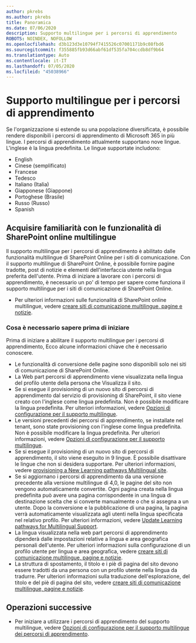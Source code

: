 ```yaml
---
author: pkrebs
ms.author: pkrebs
title: Panoramica
ms.date: 07/06/2020
description: Supporto multilingue per i percorsi di apprendimento
ROBOTS: NOINDEX, NOFOLLOW
ms.openlocfilehash: d3b123d3e10794f7415526c07001171b9c08fbd6
ms.sourcegitcommit: f355885fb93d66abf61df535fa704ccdb8df9b64
ms.translationtype: Auto
ms.contentlocale: it-IT
ms.lasthandoff: 07/05/2020
ms.locfileid: "45038966"
---
```

# <a name="multilingual-support-for-learning-pathways"></a>Supporto multilingue per i percorsi di apprendimento

Se l'organizzazione si estende su una popolazione diversificata, è possibile rendere disponibili i percorsi di apprendimento di Microsoft 365 in più lingue. I percorsi di apprendimento attualmente supportano nove lingue. L'inglese è la lingua predefinita. Le lingue supportate includono:   

- English    
- Cinese (semplificato)
- Francese
- Tedesco
- Italiano (Italia)
- Giapponese (Giappone)
- Portoghese (Brasile)
- Russo (Russo)
- Spanish

## <a name="get-familiar-with-the-sharepoint-online-multilingual-features"></a>Acquisire familiarità con le funzionalità di SharePoint online multilingue
Il supporto multilingue per i percorsi di apprendimento è abilitato dalle funzionalità multilingue di SharePoint Online per i siti di comunicazione.
Con il supporto multilingue di SharePoint Online, è possibile fornire pagine tradotte, post di notizie e elementi dell'interfaccia utente nella lingua preferita dell'utente. Prima di iniziare a lavorare con i percorsi di apprendimento, è necessario un po' di tempo per sapere come funziona il supporto multilingue per i siti di comunicazione di SharePoint Online. 
- Per ulteriori informazioni sulle funzionalità di SharePoint online multilingue, vedere [creare siti di comunicazione multilingue, pagine e notizie](https://support.office.com/article/2bb7d610-5453-41c6-a0e8-6f40b3ed750c). 

### <a name="what-you-should-know-before-getting-started"></a>Cosa è necessario sapere prima di iniziare 
Prima di iniziare a abilitare il supporto multilingue per i percorsi di apprendimento, Ecco alcune informazioni chiave che è necessario conoscere. 

- Le funzionalità di conversione delle pagine sono disponibili solo nei siti di comunicazione di SharePoint Online.
- La Web part percorsi di apprendimento viene visualizzata nella lingua del profilo utente della persona che Visualizza il sito.   
- Se si esegue il provisioning di un nuovo sito di percorsi di apprendimento dal servizio di provisioning di SharePoint, il sito viene creato con l'inglese come lingua predefinita. Non è possibile modificare la lingua predefinita. Per ulteriori informazioni, vedere [Opzioni di configurazione per il supporto multilingue](https://docs.microsoft.com/office365/customlearning/custom_setupoptions_ml).
- Le versioni precedenti dei percorsi di apprendimento, se installate nel tenant, sono state provisioning con l'inglese come lingua predefinita. Non è possibile modificare la lingua predefinita. Per ulteriori informazioni, vedere [Opzioni di configurazione per il supporto multilingue](https://docs.microsoft.com/office365/customlearning/custom_setupoptions_ml).
- Se si esegue il provisioning di un nuovo sito di percorsi di apprendimento, il sito viene eseguito in 9 lingue. È possibile disattivare le lingue che non si desidera supportare. Per ulteriori informazioni, vedere [provisioning a New Learning pathways Multilingual site](https://docs.microsoft.com/office365/customlearning/custom_provision_ml).  
- Se si aggiornano i percorsi di apprendimento da una versione precedente alla versione multilingue di 4,0, le pagine del sito non vengono automaticamente convertite. Ogni pagina creata nella lingua predefinita può avere una pagina corrispondente in una lingua di destinazione scelta che si converte manualmente o che si assegna a un utente. Dopo la conversione e la pubblicazione di una pagina, la pagina verrà automaticamente visualizzata agli utenti nella lingua specificata nel relativo profilo. Per ulteriori informazioni, vedere [Update Learning pathways for Multilingual Support](https://docs.microsoft.com/office365/customlearning/custom_update_ml). 
- La lingua visualizzata nella web part percorsi di apprendimento dipenderà dalle impostazioni relative a lingua e area geografica personali dell'utente. Per ulteriori informazioni sulla configurazione di un profilo utente per lingua e area geografica, vedere [creare siti di comunicazione multilingue, pagine e notizie](https://support.office.com/article/2bb7d610-5453-41c6-a0e8-6f40b3ed750c). 
- La struttura di spostamento, il titolo e i piè di pagina del sito devono essere tradotti da una persona con un profilo utente nella lingua da tradurre. Per ulteriori informazioni sulla traduzione dell'esplorazione, del titolo e del piè di pagina del sito, vedere [creare siti di comunicazione multilingue, pagine e notizie](https://support.office.com/article/2bb7d610-5453-41c6-a0e8-6f40b3ed750c).

## <a name="next-steps"></a>Operazioni successive
- Per iniziare a utilizzare i percorsi di apprendimento del supporto multilingue, vedere [Opzioni di configurazione per il supporto multilingue dei percorsi di apprendimento](https://docs.microsoft.com/office365/customlearning/custom_setupoptions_ml).